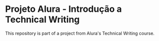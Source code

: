 # Projeto Alura - Introdução a Technical Writing
This repository is part of a project from Alura's Technical Writing course.
